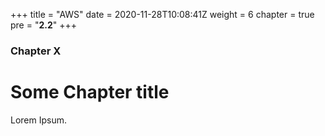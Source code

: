 +++
title = "AWS"
date = 2020-11-28T10:08:41Z
weight = 6
chapter = true
pre = "<b>2.2</b>"
+++

### Chapter X

# Some Chapter title

Lorem Ipsum.
